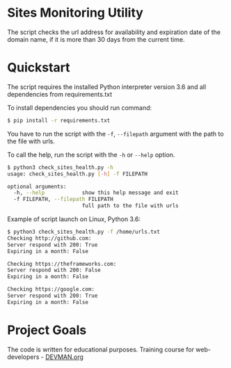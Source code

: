 # Sites Monitoring Utility

The script checks the url address for availability and expiration date of the domain name, 
if it is more than 30 days from the current time.

# Quickstart

The script requires the installed Python interpreter version 3.6 and all dependencies from requirements.txt

To install dependencies you should run command:

```bash
$ pip install -r requirements.txt
```

You have to run the script with the `-f`, `--filepath` argument with the path to the file with urls.

To call the help, run the script with the `-h` or `--help` option.

```bash
$ python3 check_sites_health.py -h
usage: check_sites_health.py [-h] -f FILEPATH

optional arguments:
  -h, --help            show this help message and exit
  -f FILEPATH, --filepath FILEPATH
                        full path to the file with urls
```


Example of script launch on Linux, Python 3.6:

```bash
$ python3 check_sites_health.py -f /home/urls.txt
Checking http://github.com:
Server respond with 200: True
Expiring in a month: False

Checking https://theframeworks.com:
Server respond with 200: False
Expiring in a month: False

Checking https://google.com:
Server respond with 200: True
Expiring in a month: False
```

# Project Goals

The code is written for educational purposes. Training course for web-developers - [DEVMAN.org](https://devman.org)
